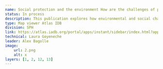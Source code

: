 ```yaml
---
name: Social protection and the environment How are the challenges of poverty reduction and environmental protection in ALC related?
status: In process
description: This publication explores how environmental and social challenges are combined at the territorial level in the countries of the region.For this, environmental variables related to the presence of high -value ecosystems and social variables related to the presence of poor and vulnerable populations at the municipal level in 22 countries of Latin America and the Caribbean were analyzed.
type: Map viewer Atlas IDB
division: SPH
link: https://atlas.iadb.org/portal/apps/instant/sidebar/index.html?appid=a7deb2a6bdb1465983dfc735fc7dff67
technical: Laura Goyeneche
leader: Alex Bagolle
image: 
    url: 2.png
    alt: x
layers: [1, 2, 12, 13]
---
```

    